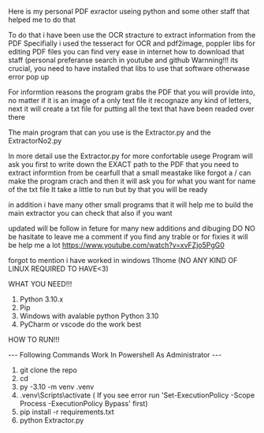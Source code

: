Here is my personal PDF exractor useing python and some other staff that helped me to do that

To do that i have been use the OCR stracture to extract information from the PDF
Specifially i used the tesseract for OCR and pdf2image, poppler libs for editing PDF files
you can find very ease in internet how to download that staff
(personal preferanse search in youtube and github 
Warnning!!! its crucial, you need to have installed that libs to use that software otherwase error pop up

For informtion reasons the program grabs the PDF that you will provide into, no matter if it is an image of a only text file 
it recognaze any kind of letters, next it will create a txt file for putting all the text that have been readed over there

The main program that can you use is the Extractor.py and the ExtractorNo2.py

In more detail use the Extractor.py for more confortable usege 
Program will ask you first to write down the EXACT path to the PDF that you need to extract informtion from 
be cearfull that a small meastake like forgot a / can make the program crach
and then it will ask you for what you want for name of the txt file
It take a little to run but by that you will be ready 

in addition i have many other small programs that it will help me to build the main extractor you can check that also if you want

updated will be follow in feture for many new additions and dibuging
DO NO be hasitate to leave me a comment if you find any trable or for fixies it will be help me a lot
https://www.youtube.com/watch?v=xvFZjo5PgG0

forgot to mention i have worked in windows 11home (NO ANY KIND OF LINUX REQUIRED TO HAVE<3)

WHAT YOU NEED!!!

1. Python 3.10.x
2. Pip
3. Windows with avalable python Python 3.10
4. PyCharm or vscode do the work best

HOW TO RUN!!!

--- Following Commands Work In Powershell As Administrator ---
1. git clone the repo
2. cd <your-repo>
3. py -3.10 -m venv .venv
4. .venv\Scripts\activate
   ( If you see error run 'Set-ExecutionPolicy -Scope Process -ExecutionPolicy Bypass' first)
5. pip install -r requirements.txt
6. python Extractor.py


   


